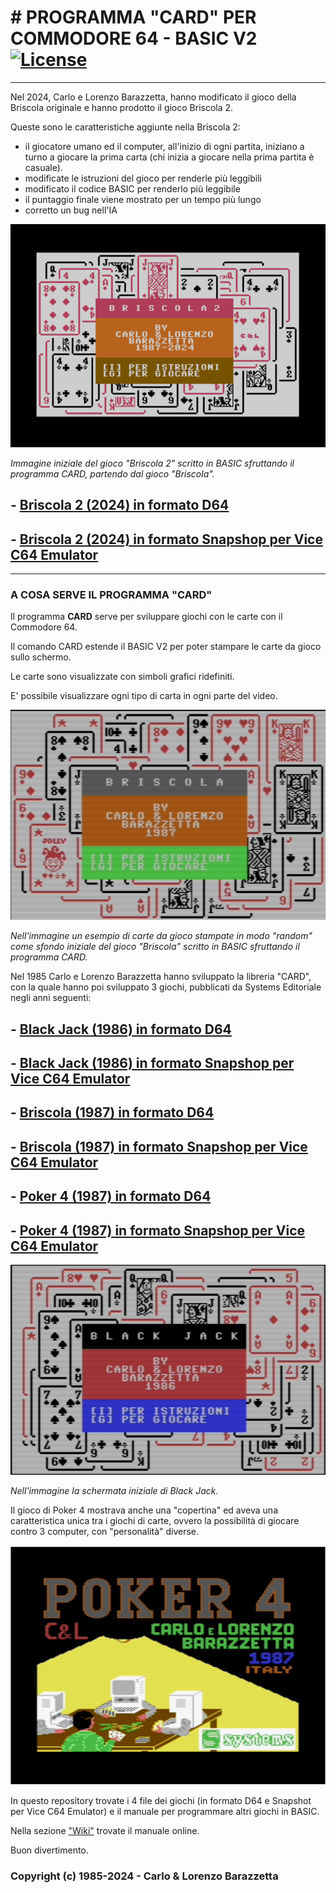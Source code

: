 ﻿# # PROGRAMMA "CARD" PER COMMODORE 64 - BASIC V2 [![License](https://img.shields.io/badge/License-Apache%202.0-yellowgreen.svg)](https://opensource.org/licenses/Apache-2.0)

---
Nel 2024, Carlo e Lorenzo Barazzetta, hanno modificato il gioco della Briscola originale e hanno prodotto il gioco Briscola 2.

Queste sono le caratteristiche aggiunte nella Briscola 2:
- il giocatore umano ed il computer, all'inizio di ogni partita, iniziano a turno a giocare la prima carta (chi inizia a giocare nella prima partita è casuale).
- modificate le istruzioni del gioco per renderle più leggibili
- modificato il codice BASIC per renderlo più leggibile
- il puntaggio finale viene mostrato per un tempo più lungo
- corretto un bug nell'IA

![./Briscola2](./Briscola2.png)

_Immagine iniziale del gioco "Briscola 2" scritto in BASIC sfruttando il programma CARD, partendo dal gioco "Briscola"._

## - [Briscola 2 (2024) in formato D64](./Briscola2.D64)
## - [Briscola 2 (2024) in formato Snapshop per Vice C64 Emulator](./Briscola2-vice-snapshot.vsf)
---

### A COSA SERVE IL PROGRAMMA "CARD"
Il programma **CARD** serve per sviluppare giochi con le carte con il Commodore 64.

Il comando CARD estende il BASIC V2 per poter stampare le carte da gioco sullo schermo.

Le carte sono visualizzate con simboli grafici ridefiniti.

E' possibile visualizzare ogni tipo di carta in ogni parte del video.

![./Briscola](./Briscola.png)

_Nell'immagine un esempio di carte da gioco stampate in modo "random" come sfondo iniziale del gioco "Briscola" scritto in BASIC sfruttando il programma CARD._

Nel 1985 Carlo e Lorenzo Barazzetta hanno sviluppato la libreria "CARD", con la quale hanno poi sviluppato 3 giochi, pubblicati da Systems Editoriale negli anni seguenti:

## - [Black Jack (1986) in formato D64](BlackJack.D64)
## - [Black Jack (1986) in formato Snapshop per Vice C64 Emulator](BlackJack-vice-snapshot.vsf)

## - [Briscola (1987) in formato D64](./Briscola.D64)
## - [Briscola (1987) in formato Snapshop per Vice C64 Emulator](./Briscola-vice-snapshot.vsf)

## - [Poker 4 (1987) in formato D64](./Poker4.D64)
## - [Poker 4 (1987) in formato Snapshop per Vice C64 Emulator](./Poker4-vice-snapshot.vsf)

![./Black_Jack](./Black_Jack.png)

_Nell'immagine la schermata iniziale di Black Jack._

Il gioco di Poker 4 mostrava anche una "copertina" ed aveva una caratteristica unica tra i giochi di carte, ovvero la possibilità di giocare contro 3 computer, con "personalità" diverse.

![./Poker4_image](./Poker4_image.png)

In questo repository trovate i 4 file dei giochi (in formato D64 e Snapshot per Vice C64 Emulator) e il manuale per programmare altri giochi in BASIC.

Nella sezione ["Wiki"](https://github.com/carloBarazzetta/CARD_Games_C64/wiki) trovate il manuale online.

Buon divertimento.

### Copyright (c) 1985-2024 - Carlo & Lorenzo Barazzetta


